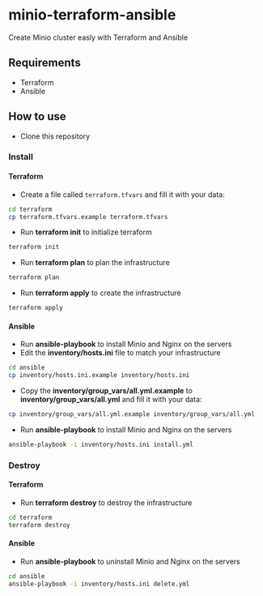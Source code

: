 # minio-terraform-ansible

Create Minio cluster easly with Terraform and Ansible

## Requirements

- Terraform
- Ansible

## How to use

- Clone this repository

### Install

#### Terraform
- Create a file called `terraform.tfvars` and fill it with your data:

``` bash
cd terraform
cp terraform.tfvars.example terraform.tfvars
```
- Run **terraform init** to initialize terraform

```bash
terraform init
```

- Run **terraform plan** to plan the infrastructure

```bash
terraform plan
```

- Run **terraform apply** to create the infrastructure

```bash
terraform apply
```

#### Ansible

- Run **ansible-playbook** to install Minio and Nginx on the servers
- Edit the **inventory/hosts.ini** file to match your infrastructure

```bash
cd ansible
cp inventory/hosts.ini.example inventory/hosts.ini
```

- Copy the **inventory/group_vars/all.yml.example** to **inventory/group_vars/all.yml** and fill it with your data:

``` bash
cp inventory/group_vars/all.yml.example inventory/group_vars/all.yml
```
- Run **ansible-playbook** to install Minio and Nginx on the servers
``` bash
ansible-playbook -i inventory/hosts.ini install.yml
```

### Destroy

#### Terraform
- Run **terraform destroy** to destroy the infrastructure

```bash
cd terraform
terraform destroy
```

#### Ansible

- Run **ansible-playbook** to uninstall Minio and Nginx on the servers

``` bash
cd ansible
ansible-playbook -i inventory/hosts.ini delete.yml
```
